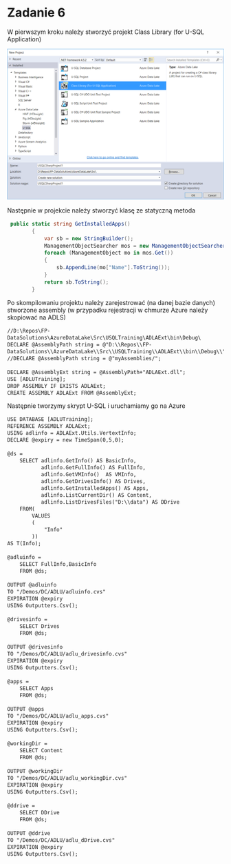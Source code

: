 # Zadanie 6

W pierwszym kroku należy stworzyć projekt Class Library (for U-SQL Application)

![](../Imgs/VSUSQLLibProject.png)

Następnie w projekcie należy stworzyć klasę ze statyczną metoda

```c#
 public static string GetInstalledApps()
        {
            var sb = new StringBuilder();
            ManagementObjectSearcher mos = new ManagementObjectSearcher("SELECT * FROM Win32_Product");
            foreach (ManagementObject mo in mos.Get())
            {
                sb.AppendLine(mo["Name"].ToString());
            }
            return sb.ToString();
        }
```

Po skompilowaniu projektu należy zarejestrować (na danej bazie danych) stworzone assembly (w przypadku rejestracji w chmurze Azure należy skopiować na ADLS)

```mssql
//D:\Repos\FP-DataSolutions\AzureDataLake\Src\USQLTraining\ADLAExt\bin\Debug\
DECLARE @AssemblyPath string = @"D:\\Repos\\FP-DataSolutions\\AzureDataLake\\Src\\USQLTraining\\ADLAExt\\bin\\Debug\\";
//DECLARE @AssemblyPath string = @"myAssemblies/";

DECLARE @AssemblyExt string = @AssemblyPath+"ADLAExt.dll";
USE [ADLUTraining];
DROP ASSEMBLY IF EXISTS ADLAExt;
CREATE ASSEMBLY ADLAExt FROM @AssemblyExt;
```

Następnie tworzymy skrypt U-SQL i uruchamiamy go na Azure

```
USE DATABASE [ADLUTraining];
REFERENCE ASSEMBLY ADLAExt;
USING adlinfo = ADLAExt.Utils.VertextInfo;
DECLARE @expiry = new TimeSpan(0,5,0);

@ds =
    SELECT adlinfo.GetInfo() AS BasicInfo,
           adlinfo.GetFullInfo() AS FullInfo,  
           adlinfo.GetVMInfo()  AS VMInfo,
           adlinfo.GetDrivesInfo() AS Drives,
           adlinfo.GetInstalledApps() AS Apps,
           adlinfo.ListCurrentDir() AS Content,
           adlinfo.ListDrivesFiles("D:\\data") AS DDrive
    FROM(
        VALUES
        (
            "Info"
        ))
AS T(Info);

@adluinfo =
    SELECT FullInfo,BasicInfo
    FROM @ds;

OUTPUT @adluinfo
TO "/Demos/DC/ADLU/adluinfo.cvs"
EXPIRATION @expiry
USING Outputters.Csv();

@drivesinfo =
    SELECT Drives
    FROM @ds;

OUTPUT @drivesinfo
TO "/Demos/DC/ADLU/adlu_drivesinfo.cvs"
EXPIRATION @expiry
USING Outputters.Csv();

@apps =
    SELECT Apps
    FROM @ds;

OUTPUT @apps
TO "/Demos/DC/ADLU/adlu_apps.cvs"
EXPIRATION @expiry
USING Outputters.Csv();

@workingDir =
    SELECT Content
    FROM @ds;

OUTPUT @workingDir
TO "/Demos/DC/ADLU/adlu_workingDir.cvs"
EXPIRATION @expiry
USING Outputters.Csv();

@ddrive =
    SELECT DDrive
    FROM @ds;

OUTPUT @ddrive
TO "/Demos/DC/ADLU/adlu_dDrive.cvs"
EXPIRATION @expiry
USING Outputters.Csv();
```

